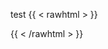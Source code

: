 test
{{
< rawhtml >
}}
<div data-iframe-width="150" data-iframe-height="270" data-share-badge-id="7c0869a5-d761-4b93-ad5e-ebc49cf29dd3" data-share-badge-host="https://www.credly.com"></div><script type="text/javascript" async src="//cdn.credly.com/assets/utilities/embed.js"></script>
{{
< /rawhtml >
}}